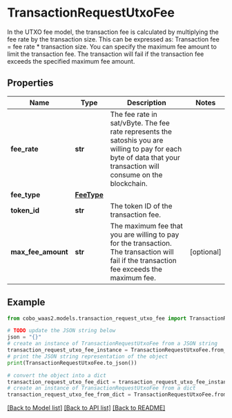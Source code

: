 # TransactionRequestUtxoFee

In the UTXO fee model, the transaction fee is calculated by multiplying the fee rate by the transaction size. This can be expressed as: Transaction fee = fee rate * transaction size.   You can specify the maximum fee amount to limit the transaction fee. The transaction will fail if the transaction fee exceeds the specified maximum fee amount. 

## Properties

Name | Type | Description | Notes
------------ | ------------- | ------------- | -------------
**fee_rate** | **str** | The fee rate in sat/vByte. The fee rate represents the satoshis you are willing to pay for each byte of data that your transaction will consume on the blockchain. | 
**fee_type** | [**FeeType**](FeeType.md) |  | 
**token_id** | **str** | The token ID of the transaction fee. | 
**max_fee_amount** | **str** | The maximum fee that you are willing to pay for the transaction. The transaction will fail if the transaction fee exceeds the maximum fee. | [optional] 

## Example

```python
from cobo_waas2.models.transaction_request_utxo_fee import TransactionRequestUtxoFee

# TODO update the JSON string below
json = "{}"
# create an instance of TransactionRequestUtxoFee from a JSON string
transaction_request_utxo_fee_instance = TransactionRequestUtxoFee.from_json(json)
# print the JSON string representation of the object
print(TransactionRequestUtxoFee.to_json())

# convert the object into a dict
transaction_request_utxo_fee_dict = transaction_request_utxo_fee_instance.to_dict()
# create an instance of TransactionRequestUtxoFee from a dict
transaction_request_utxo_fee_from_dict = TransactionRequestUtxoFee.from_dict(transaction_request_utxo_fee_dict)
```
[[Back to Model list]](../README.md#documentation-for-models) [[Back to API list]](../README.md#documentation-for-api-endpoints) [[Back to README]](../README.md)


